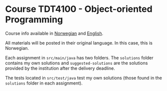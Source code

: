 # Course TDT4100 - Object-oriented Programming

Course info available in [Norwegian](https://www.ntnu.no/studier/emner/TDT4100) and [English](https://www.ntnu.edu/studies/courses/TDT4100).

All materials will be posted in their original language. In this case, this is Norwegian.

Each assignment in `src/main/java` has two folders. The `solutions` folder contains my own solutions and `suggested-solutions` are the solutions provided by the institution after the delivery deadline.

The tests located in `src/test/java` test my own solutions (those found in the `solutions` folder in each assignment).
